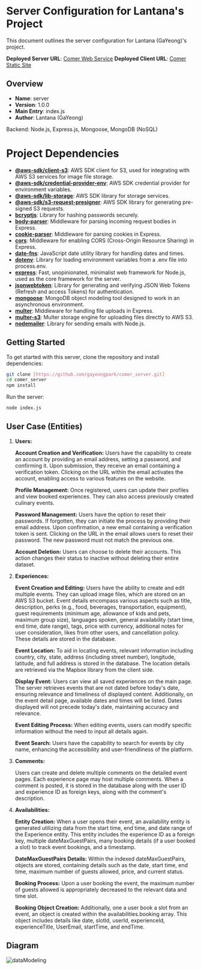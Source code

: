 # Server Configuration for Lantana's Project

This document outlines the server configuration for Lantana (GaYeong)'s project.

**Deployed Server URL**: [Comer Web Service](https://comer-experience-app-server.onrender.com)
**Deployed Client URL**: [Comer Static Site](https://comer-app.onrender.com/)

## Overview

- **Name**: server
- **Version**: 1.0.0
- **Main Entry**: index.js
- **Author**: Lantana (GaYeong)

Backend: Node.js, Express.js, Mongoose, MongoDB (NoSQL)

# Project Dependencies

- **[@aws-sdk/client-s3](https://www.npmjs.com/package/@aws-sdk/client-s3)**: AWS SDK client for S3, used for integrating with AWS S3 services for image file storage.
- **[@aws-sdk/credential-provider-env](https://www.npmjs.com/package/@aws-sdk/credential-provider-env)**: AWS SDK credential provider for environment variables.
- **[@aws-sdk/lib-storage](https://www.npmjs.com/package/@aws-sdk/lib-storage)**: AWS SDK library for storage services.
- **[@aws-sdk/s3-request-presigner](https://www.npmjs.com/package/@aws-sdk/s3-request-presigner)**: AWS SDK library for generating pre-signed S3 requests.
- **[bcryptjs](https://www.npmjs.com/package/bcryptjs)**: Library for hashing passwords securely.
- **[body-parser](https://www.npmjs.com/package/body-parser)**: Middleware for parsing incoming request bodies in Express.
- **[cookie-parser](https://www.npmjs.com/package/cookie-parser)**: Middleware for parsing cookies in Express.
- **[cors](https://www.npmjs.com/package/cors)**: Middleware for enabling CORS (Cross-Origin Resource Sharing) in Express.
- **[date-fns](https://www.npmjs.com/package/date-fns)**: JavaScript date utility library for handling dates and times.
- **[dotenv](https://www.npmjs.com/package/dotenv)**: Library for loading environment variables from a .env file into process.env.
- **[express](https://www.npmjs.com/package/express)**: Fast, unopinionated, minimalist web framework for Node.js, used as the core framework for the server.
- **[jsonwebtoken](https://www.npmjs.com/package/jsonwebtoken)**: Library for generating and verifying JSON Web Tokens (Refresh and access Tokens) for authentication.
- **[mongoose](https://www.npmjs.com/package/mongoose)**: MongoDB object modeling tool designed to work in an asynchronous environment.
- **[multer](https://www.npmjs.com/package/multer)**: Middleware for handling file uploads in Express.
- **[multer-s3](https://www.npmjs.com/package/multer-s3)**: Multer storage engine for uploading files directly to AWS S3.
- **[nodemailer](https://www.npmjs.com/package/nodemailer)**: Library for sending emails with Node.js.

## Getting Started

To get started with this server, clone the repository and install dependencies:

```bash
git clone [https://github.com/gayeongpark/comer_server.git]
cd comer_server
npm install
```

Run the server:

```bash
node index.js
```

## User Case (Entities)

1. **Users:**

   **Account Creation and Verification:**
   Users have the capability to create an account by providing an email address, setting a password, and confirming it. Upon submission, they receive an email containing a verification token. Clicking on the URL within the email activates the account, enabling access to various features on the website.

   **Profile Management:**
   Once registered, users can update their profiles and view booked experiences. They can also access previously created culinary events.

   **Password Management:**
   Users have the option to reset their passwords. If forgotten, they can initiate the process by providing their email address. Upon confirmation, a new email containing a verification token is sent. Clicking on the URL in the email allows users to reset their password. The new password must not match the previous one.

   **Account Deletion:**
   Users can choose to delete their accounts. This action changes their status to inactive without deleting their entire dataset.

2. **Experiences:**

   **Event Creation and Editing:**
   Users have the ability to create and edit multiple events. They can upload image files, which are stored on an AWS S3 bucket. Event details encompass various aspects such as title, description, perks (e.g., food, beverages, transportation, equipment), guest requirements (minimum age, allowance of kids and pets, maximum group size), languages spoken, general availability (start time, end time, date range), tags, price with currency, additional notes for user consideration, likes from other users, and cancellation policy. These details are stored in the database.

   **Event Location:**
   To aid in locating events, relevant information including country, city, state, address (including street number), longitude, latitude, and full address is stored in the database. The location details are retrieved via the Mapbox library from the client side.

   **Display Event:**
   Users can view all saved experiences on the main page. The server retrieves events that are not dated before today's date, ensuring relevance and timeliness of displayed content. Additionally, on the event detail page, available dates and times will be listed. Dates displayed will not precede today's date, maintaining accuracy and relevance.

   **Event Editing Process:**
   When editing events, users can modify specific information without the need to input all details again.

   **Event Search:**
   Users have the capability to search for events by city name, enhancing the accessibility and user-friendliness of the platform.

3. **Comments:**

   Users can create and delete multiple comments on the detailed event pages. Each experience page may host multiple comments. When a comment is posted, it is stored in the database along with the user ID and experience ID as foreign keys, along with the comment's description.

4. **Availabilities:**

   **Entity Creation:**
   When a user opens their event, an availability entity is generated utilizing data from the start time, end time, and date range of the Experience entity. This entity includes the experience ID as a foreign key, multiple dateMaxGuestPairs, many booking details (if a user booked a slot) to track event bookings, and a timestamp.

   **DateMaxGuestPairs Details:**
   Within the indexed dateMaxGuestPairs, objects are stored, containing details such as the date, start time, end time, maximum number of guests allowed, price, and current status.

   **Booking Process:**
   Upon a user booking the event, the maximum number of guests allowed is appropriately decreased to the relevant data and time slot.

   **Booking Object Creation:**
   Additionally, one a user book a slot from an event, an object is created within the availabilities.booking array. This object includes details like date, slotId, userId, experienceId, experienceTitle, UserEmail, startTime, and endTime.

## Diagram

![dataModeling](/comer_server/src/img/Comer%20data%20modeling.png)
